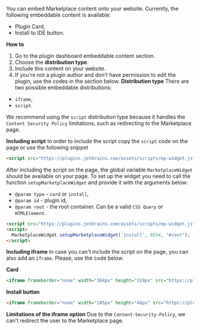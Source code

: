 [//]: # (title: Embeddable Content)  

You can embed Marketplace content onto your website. Currently, the following embeddable content is available:
 - Plugin Card,
 - Install to IDE button.

**How to**
1. Go to the plugin dashboard embeddable content section.
2. Choose the **distribution type**.
3. Include this content on your website.
4. If you're not a plugin author and don't have permission to edit the plugin, use the codes in the section below.
**Distribution type**
There are two possible embeddable distributions: 
 - `iframe`,
 - `script`.
 
We recommend using the `script` distribution type because it handles the `Content Security Policy` limitations, such as redirecting to the Marketplace page.

**Including script**
In order to include the script copy the `script` code on the page or use the following snippet
```html
<script src="https://plugins.jetbrains.com/assets/scripts/mp-widget.js"></script>
```
After including the script on the page, the global variable `MarketplaceWidget` should be available on your page. To set up the widget you need to call the function `setupMarketplaceWidget` and provide it with the arguments below:

 - `@param type` - `card` or `install`,
 - `@param id`   - plugin id,
 - `@param root` - the root container. Can be a valid `CSS Query` or `HTMLElement`.

```html
<script src="https://plugins.jetbrains.com/assets/scripts/mp-widget.js"></script>
<script>  
  MarketplaceWidget.setupMarketplaceWidget('install', 8554, "#root");  
</script>
```

**Including iframe**
In case you can't include the script on the page, you can also add an `iframe`. Please, use the code below.

**Card**
```html
<iframe frameborder="none" width="384px" height="319px" src="https://plugins.jetbrains.com/embeddable/card/<id>"></iframe>
```

**Install button**
```html
<iframe frameborder="none" width="245px" height="48px" src="https://plugins.jetbrains.com/embeddable/install/1347"></iframe>
```

**Limitations of the iframe option**
Due to the `Content-Security-Policy`, we can't redirect the user to the Marketplace page. 
